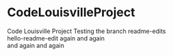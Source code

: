 # CodeLouisvilleProject
Code Louisville Project
Testing the branch readme-edits
<br>
hello-readme-edit again and again
<br>
and again and again
